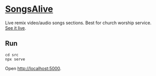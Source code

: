 # [SongsAlive](https://christorng.github.io/SongsAlive/src/)
Live remix video/audio songs sections. Best for church worship service. [See it live](https://christorng.github.io/SongsAlive/src/).

## Run
```
cd src
npx serve
```
Open [http://localhost:5000](http://localhost:5000).